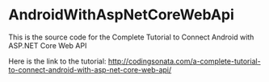 # AndroidWithAspNetCoreWebApi

This is the source code for the Complete Tutorial to Connect Android with ASP.NET Core Web API

Here is the link to the tutorial: http://codingsonata.com/a-complete-tutorial-to-connect-android-with-asp-net-core-web-api/

